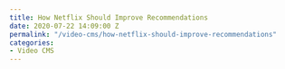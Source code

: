 ```yaml
---
title: How Netflix Should Improve Recommendations
date: 2020-07-22 14:09:00 Z
permalink: "/video-cms/how-netflix-should-improve-recommendations"
categories:
- Video CMS
---
```


